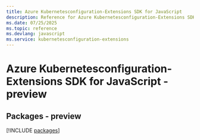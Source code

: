 ```yaml
---
title: Azure Kubernetesconfiguration-Extensions SDK for JavaScript
description: Reference for Azure Kubernetesconfiguration-Extensions SDK for JavaScript
ms.date: 07/25/2025
ms.topic: reference
ms.devlang: javascript
ms.service: kubernetesconfiguration-extensions
---
```

# Azure Kubernetesconfiguration-Extensions SDK for JavaScript - preview
## Packages - preview
[!INCLUDE [packages](kubernetesconfiguration-extensions-index.md)]